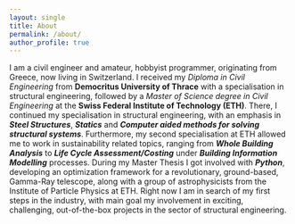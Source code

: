 ```yaml
---
layout: single
title: About
permalink: /about/
author_profile: true
---
```


I am a civil engineer and amateur, hobbyist programmer, originating from Greece, now living in Switzerland. I received my *Diploma in Civil Engineering* from **Democritus University of Thrace** with a specialisation in structural engineering, followed by a *Master of Science degree in Civil Engineering* at the **Swiss Federal Institute of Technology (ETH)**. There, I continued my specialisation in structural engineering, with an emphasis in ***Steel Structures***, ***Statics*** and ***Computer aided methods for solving structural systems***. Furthermore, my second specialisation at ETH allowed me to work in sustainability related topics, ranging from ***Whole Building Analysis*** to ***Life Cycle Assessment/Costing*** under ***Building Information Modelling*** processes. During my Master Thesis I got involved with ***Python***, developing an optimization framework for a revolutionary, ground-based, Gamma-Ray telescope, along with a group of astrophysicists from the Institute of Particle Physics at ETH. Right now I am in search of my first steps in the industry, with main goal my involvement in exciting, challenging, out-of-the-box projects in the sector of structural engineering.
